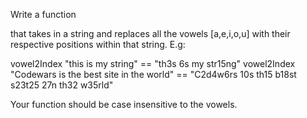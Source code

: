 Write a function

that takes in a string and replaces all the vowels [a,e,i,o,u] with their respective positions within that string.
E.g:

vowel2Index "this is my string"  == "th3s 6s my str15ng"
vowel2Index "Codewars is the best site in the world"  == "C2d4w6rs 10s th15 b18st s23t25 27n th32 w35rld"

Your function should be case insensitive to the vowels.